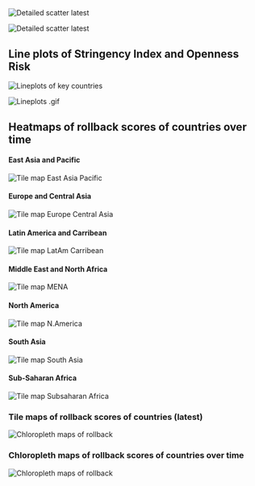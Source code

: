 ##

![Detailed scatter latest](./graphs/new-score/detail_scatterSIroll_latest.png)

<!---[Scatter SI vs Rollback](/graphs/summary_scatterSIroll2020-06-28.png)--->

![Detailed scatter latest](./graphs/new-score/summary_scatterSIroll_latest.png.png)

## Line plots of Stringency Index and Openness Risk

![Lineplots of key countries](./graphs/new-score/lineplot_latest.png)

![Lineplots .gif](./temp/lineplot_fps2.gif)

## Heatmaps of rollback scores of countries over time 
#### East Asia and Pacific 
![Tile map East Asia Pacific](./graphs/new-score/tilemap_latest_East_Asia_Pacific.png)

#### Europe and Central Asia
![Tile map Europe Central Asia](./graphs/new-score/tilemap_latest_Europe_Central_Asia.png)

#### Latin America and Carribean
![Tile map LatAm Carribean](./graphs/new-score/tilemap_latest_Latin_America_Caribbean.png)

#### Middle East and North Africa
![Tile map MENA](./graphs/new-score/tilemap_latest_Middle_East_North_Africa.png)

#### North America
![Tile map N.America](./graphs/new-score/tilemap_latest_North_America.png)

#### South Asia
![Tile map South Asia](./graphs/new-score/tilemap_latest_South_Asia.png)

#### Sub-Saharan Africa
![Tile map Subsaharan Africa](./graphs/new-score/tilemap_latest_sub_Saharan_Africa.png)

### Tile maps of rollback scores of countries (latest)

![Chloropleth maps of rollback](./graphs/new-score/dailytilemap_latest.png)

### Chloropleth maps of rollback scores of countries over time

![Chloropleth maps of rollback](./graphs/new-score/chloropleth_latest.png)

